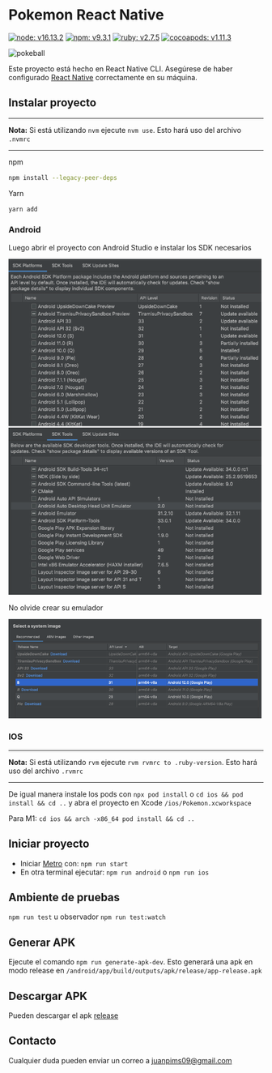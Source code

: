 # Pokemon React Native

[![node: v16.13.2](https://img.shields.io/badge/node-v16.13.2-orange)](https://nodejs.org/de/blog/release/v16.13.2/)
[![npm: v9.3.1](https://img.shields.io/badge/npm-v9.3.1-blue)](https://www.npmjs.com/package/npm/v/9.3.1)
[![ruby: v2.7.5](https://img.shields.io/badge/ruby-v2.7.5-red)](https://www.ruby-lang.org/en/news/2021/11/24/ruby-2-7-5-released/)
[![cocoapods: v1.11.3](https://img.shields.io/badge/cocoapods-v1.11.3-brightgreen)](https://rubygems.org/gems/cocoapods/versions/1.11.3)

<img width="300" alt="pokeball" src="https://www.svgrepo.com/show/276264/pokeball-pokemon.svg">

Este proyecto está hecho en React Native CLI. Asegúrese de haber configurado
[React Native](https://reactnative.dev/docs/environment-setup) correctamente en su máquina.

## Instalar proyecto

---

**Nota:** Si está utilizando `nvm` ejecute `nvm use`. Esto hará uso del archivo `.nvmrc`

---

npm

```sh
npm install --legacy-peer-deps
```

Yarn

```sh
yarn add
```

### Android

Luego abrir el proyecto con Android Studio e instalar los SDK necesarios

<img width="500" alt="pokeball" src="./doc/android-sdk-platforms.png">
<img width="500" alt="pokeball" src="./doc/android-sdk-tools.png">

No olvide crear su emulador

<img width="500" alt="pokeball" src="./doc/emulator.png">

### IOS

---

**Nota:** Si está utilizando `rvm` ejecute `rvm rvmrc to .ruby-version`. Esto hará uso del archivo `.rvmrc`

---

De igual manera instale los pods con `npx pod install` o `cd ios && pod install && cd ..` y abra el proyecto en Xcode
`/ios/Pokemon.xcworkspace`

Para M1: `cd ios && arch -x86_64 pod install && cd ..`

## Iniciar proyecto

- Iniciar [Metro](https://facebook.github.io/metro/) con: `npm run start`
- En otra terminal ejecutar: `npm run android` o `npm run ios`

## Ambiente de pruebas

`npm run test` u observador `npm run test:watch`

## Generar APK

Ejecute el comando `npm run generate-apk-dev`. Esto generará una apk en modo release en
`/android/app/build/outputs/apk/release/app-release.apk`

## Descargar APK

Pueden descargar el apk [release](https://github.com/TheJuanBM/PokemonApp/releases/tag/Pok%C3%A9mon)

## Contacto

Cualquier duda pueden enviar un correo a <a href = "mailto: juanpims09@gmail.com">juanpims09@gmail.com</a>
